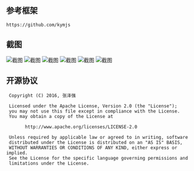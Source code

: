 ﻿## 参考框架

	https://github.com/kymjs

## 截图
![截图](https://github.com/zhangzeqiang/net-chat-app/raw/master/Screenshot_2016-03-06-19-13-34.png)
![截图](https://github.com/zhangzeqiang/net-chat-app/raw/master/Screenshot_2016-03-06-19-13-48.png)
![截图](https://github.com/zhangzeqiang/net-chat-app/raw/master/Screenshot_2016-03-06-19-13-59.png)
![截图](https://github.com/zhangzeqiang/net-chat-app/raw/master/Screenshot_2016-03-06-19-14-01.png)
![截图](https://github.com/zhangzeqiang/net-chat-app/raw/master/Screenshot_2016-03-06-19-14-31.png)
![截图](https://github.com/zhangzeqiang/net-chat-app/raw/master/Screenshot_2016-03-06-19-14-41.png)

## 开源协议
```
 Copyright (C) 2016, 张泽强
 
 Licensed under the Apache License, Version 2.0 (the "License");
 you may not use this file except in compliance with the License.
 You may obtain a copy of the License at

       http://www.apache.org/licenses/LICENSE-2.0

 Unless required by applicable law or agreed to in writing, software
 distributed under the License is distributed on an "AS IS" BASIS,
 WITHOUT WARRANTIES OR CONDITIONS OF ANY KIND, either express or implied.
 See the License for the specific language governing permissions and
 limitations under the License.
 ```

